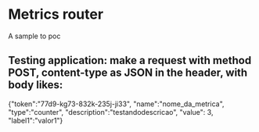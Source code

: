 # Metrics router
A sample to poc

## Testing application: make a request with method POST, content-type as JSON in the header, with body likes:
{"token":"77d9-kg73-832k-235j-ji33", "name":"nome_da_metrica", "type":"counter", "description":"testandodescricao", "value": 3, "label1":"valor1"}